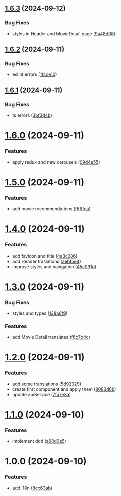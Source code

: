 ## [1.6.3](https://github.com/mokadev90/movie-finder/compare/v1.6.2...v1.6.3) (2024-09-12)


### Bug Fixes

* styles in Header and MovieDetail page ([9a48d98](https://github.com/mokadev90/movie-finder/commit/9a48d98309985321860ca0dd8c0af2f483f98a66))

## [1.6.2](https://github.com/mokadev90/movie-finder/compare/v1.6.1...v1.6.2) (2024-09-11)


### Bug Fixes

* eslint errors ([1f4ce10](https://github.com/mokadev90/movie-finder/commit/1f4ce101d3a07e2ab8875ab40b291b217f063e46))

## [1.6.1](https://github.com/mokadev90/movie-finder/compare/v1.6.0...v1.6.1) (2024-09-11)


### Bug Fixes

* ts errors ([3bf3d4b](https://github.com/mokadev90/movie-finder/commit/3bf3d4b973c1ec35d40be7af6ca1faa025e247f3))

# [1.6.0](https://github.com/mokadev90/movie-finder/compare/v1.5.0...v1.6.0) (2024-09-11)


### Features

* apply redux and new carousels ([09d4e55](https://github.com/mokadev90/movie-finder/commit/09d4e5583eed8aa5185e3fed18c5ee691041e793))

# [1.5.0](https://github.com/mokadev90/movie-finder/compare/v1.4.0...v1.5.0) (2024-09-11)


### Features

* add movie recommendations ([f6fffea](https://github.com/mokadev90/movie-finder/commit/f6fffea231511ca761156197c7ca17a9afe12ecb))

# [1.4.0](https://github.com/mokadev90/movie-finder/compare/v1.3.0...v1.4.0) (2024-09-11)


### Features

* add favicon and title ([4a3c286](https://github.com/mokadev90/movie-finder/commit/4a3c2865ac8061bacdffced948ef43aa24132a92))
* add Header traslations ([aebfbe4](https://github.com/mokadev90/movie-finder/commit/aebfbe43e28fadea0df8e916e624f9a2243b6f33))
* improve styles and navigation ([45c091d](https://github.com/mokadev90/movie-finder/commit/45c091d9dd906cf4dc4ca05f88930920631ead76))

# [1.3.0](https://github.com/mokadev90/movie-finder/compare/v1.2.0...v1.3.0) (2024-09-11)


### Bug Fixes

* styles and types ([138a6f9](https://github.com/mokadev90/movie-finder/commit/138a6f915826fd27ba3019acfea25b49d163b767))


### Features

* add Movie Detail translates ([f6c7b4c](https://github.com/mokadev90/movie-finder/commit/f6c7b4c2d44ed1a7b08c25eba850fd8ef9595faf))

# [1.2.0](https://github.com/mokadev90/movie-finder/compare/v1.1.0...v1.2.0) (2024-09-11)


### Features

* add some translations ([5d92029](https://github.com/mokadev90/movie-finder/commit/5d92029792d2c4e7e7119375e323f4286772e261))
* create first component and apply them ([8083d6b](https://github.com/mokadev90/movie-finder/commit/8083d6b309a61c8f99cde7cdecf551c66248c35a))
* update apiService ([7fa7e3a](https://github.com/mokadev90/movie-finder/commit/7fa7e3aa50aae5ca6e4338bd916aeeec998d7eee))

# [1.1.0](https://github.com/mokadev90/movie-finder/compare/v1.0.0...v1.1.0) (2024-09-10)


### Features

* implement ddd ([a98d0a5](https://github.com/mokadev90/movie-finder/commit/a98d0a50e890dcddd354129f4d726993d4f814b2))

# 1.0.0 (2024-09-10)


### Features

* add i18n ([8cc63ab](https://github.com/mokadev90/movie-finder/commit/8cc63ab6df5312925275ba2cf3cec992563c037b))

